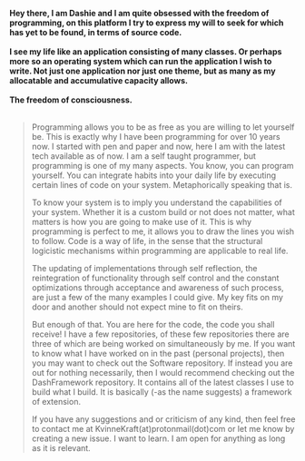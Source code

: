 > 
**Hey there, I am Dashie and I am quite obsessed with the freedom of programming, on this platform I try to express my will to seek for which has yet to be found, in terms of source code.**
</br>
</br>
**I see my life like an application consisting of many classes.  Or perhaps more so an operating system which can run the application I wish to write.  Not just one application nor just one theme, but as many as my allocatable and accumulative capacity allows.**
</br>
</br>
**The freedom of consciousness.**
</br>
</br>
>
> Programming allows you to be as free as you are willing to let yourself be.  This is exactly why I have been programming for over 10 years now.  I started with pen and paper and now, here I am with the latest tech available as of now.  I am a self taught programmer, but programming is one of my many aspects.  You know, you can program yourself.  You can integrate habits into your daily life by executing certain lines of code on your system.  Metaphorically speaking that is.
> 
> To know your system is to imply you understand the capabilities of your system.  Whether it is a custom build or not does not matter, what matters is how you are going to make use of it.  This is why programming is perfect to me, it allows you to draw the lines you wish to follow.  Code is a way of life, in the sense that the structural logicistic mechanisms within programming are applicable to real life.
> 
> The updating of implementations through self reflection, the reintegration of functionality through self control and the constant optimizations through acceptance and awareness of such process, are just a few of the many examples I could give.  My key fits on my door and another should not expect mine to fit on theirs.
> 
> But enough of that.  You are here for the code, the code you shall receive!  I have a few repositories, of these few repositories there are three of which are being worked on simultaneously by me.  If you want to know what I have worked on in the past (personal projects), then you may want to check out the Software repository.  If instead you are out for nothing necessarily, then I would recommend checking out the DashFramework repository.  It contains all of the latest classes I use to build what I build.  It is basically (-as the name suggests) a framework of extension.
>
> If you have any suggestions and or criticism of any kind, then feel free to contact me at KvinneKraft(at)protonmail(dot)com or let me know by creating a new issue.  I want to learn.  I am open for anything as long as it is relevant.
